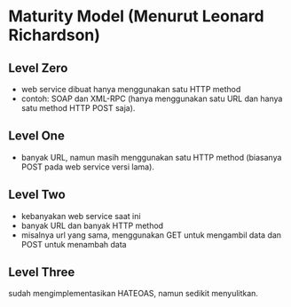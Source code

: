 # Maturity Model (Menurut Leonard Richardson)

## Level Zero

- web service dibuat hanya menggunakan satu HTTP method
- contoh: SOAP dan XML-RPC (hanya menggunakan satu URL dan hanya satu method HTTP POST saja).

## Level One

- banyak URL, namun masih menggunakan satu HTTP method (biasanya POST pada web service versi lama).

## Level Two

- kebanyakan web service saat ini
- banyak URL dan banyak HTTP method
- misalnya url yang sama, menggunakan GET untuk mengambil data dan POST untuk menambah data

## Level Three

sudah mengimplementasikan HATEOAS, namun sedikit menyulitkan.

